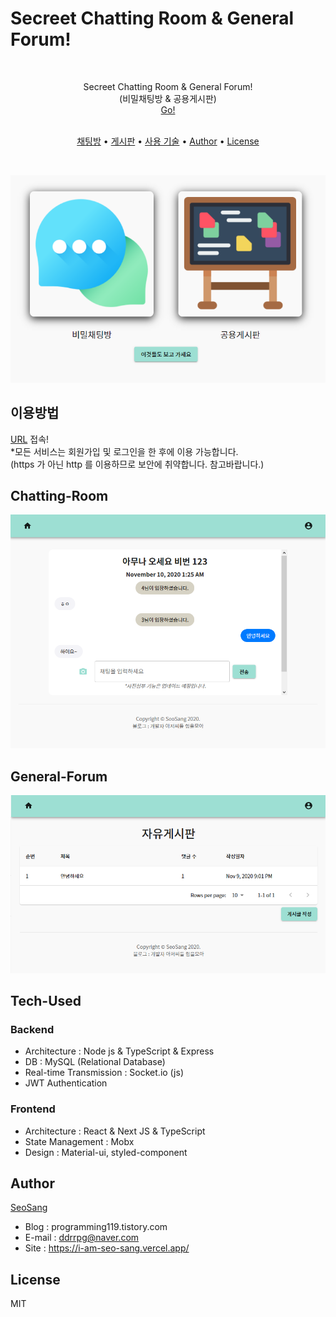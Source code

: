 # Secreet Chatting Room & General Forum!

<br>
<p align="center">
<center>
Secreet Chatting Room & General Forum!<br/>  
  (비밀채팅방 & 공용게시판)
  <br/>
  <a href="http://freechat-freeboard.ml/" target="_blank">Go!</a> 
</center>
<br>
</p>

<p align="center">
  <a href="#chatting-room">채팅방</a> •
  <a href="#general-forum">게시판</a> •
  <a href="#tech-used">사용 기술</a> •
  <a href="#author">Author</a> •
  <a href="#license">License</a>
</p>
<br>

![메인화면](./src/img/main.png)

## 이용방법

[URL](http://freechat-freeboard.ml/) 접속!
<br/> \*모든 서비스는 회원가입 및 로그인을 한 후에 이용 가능합니다. <br/>
(https 가 아닌 http 를 이용하므로 보안에 취약합니다. 참고바랍니다.)

## Chatting-Room

![채팅방](./src/img/chatting.png)

## General-Forum

![게시판목록](./src/img/board.png)

## Tech-Used

### Backend

- Architecture : Node js & TypeScript & Express
- DB : MySQL (Relational Database)
- Real-time Transmission : Socket.io (js)
- JWT Authentication

### Frontend

- Architecture : React & Next JS & TypeScript
- State Management : Mobx
- Design : Material-ui, styled-component

## Author

[SeoSang](https://github.com/SeoSang)

- Blog : programming119.tistory.com
- E-mail : ddrrpg@naver.com
- Site : https://i-am-seo-sang.vercel.app/

## License

MIT
